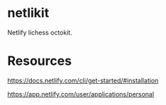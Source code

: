# netlikit
Netlify lichess octokit.

# Resources
https://docs.netlify.com/cli/get-started/#installation

https://app.netlify.com/user/applications/personal